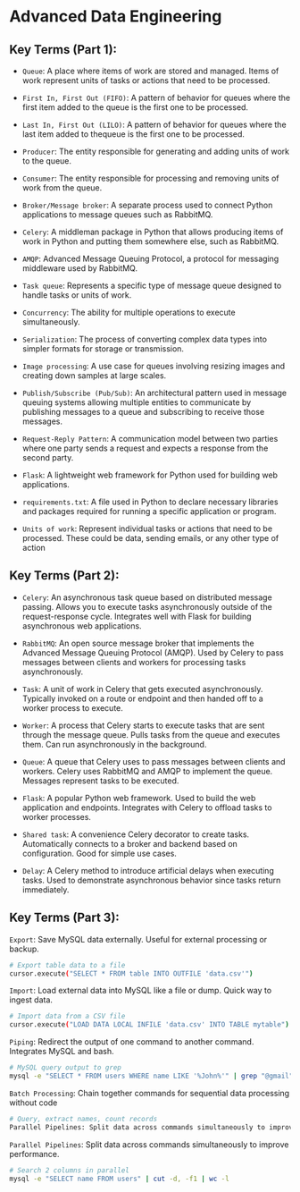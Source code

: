 # Advanced Data Engineering

## Key Terms (Part 1):

- `Queue`: A place where items of work are stored and managed. Items of work represent units of tasks or actions that need to be processed.

- `First In, First Out (FIFO)`: A pattern of behavior for queues where the first item added to the queue is the first one to be processed.

- `Last In, First Out (LILO)`: A pattern of behavior for queues where the last item added to thequeue is the first one to be processed.

- `Producer`: The entity responsible for generating and adding units of work to the queue.

- `Consumer`: The entity responsible for processing and removing units of work from the queue.

- `Broker/Message broker`: A separate process used to connect Python applications to message queues such as RabbitMQ.

- `Celery`: A middleman package in Python that allows producing items of work in Python and putting them somewhere else, such as RabbitMQ.

- `AMQP`: Advanced Message Queuing Protocol, a protocol for messaging middleware used by RabbitMQ.

- `Task queue`: Represents a specific type of message queue designed to handle tasks or units of work.

- `Concurrency`: The ability for multiple operations to execute simultaneously.

- `Serialization`: The process of converting complex data types into simpler formats for storage or transmission.

- `Image processing`: A use case for queues involving resizing images and creating down samples at large scales.

- `Publish/Subscribe (Pub/Sub)`: An architectural pattern used in message queuing systems allowing multiple entities to communicate by publishing messages to a queue and subscribing to receive those messages.

- `Request-Reply Pattern`: A communication model between two parties where one party sends a request and expects a response from the second party.

- `Flask`: A lightweight web framework for Python used for building web applications.

- `requirements.txt`: A file used in Python to declare necessary libraries and packages required for running a specific application or program.

- `Units of work`: Represent individual tasks or actions that need to be processed. These could be data, sending emails, or any other type of action


## Key Terms (Part 2):

- `Celery`: An asynchronous task queue based on distributed message passing. Allows you to execute tasks asynchronously outside of the request-response cycle. Integrates well with Flask for building asynchronous web applications.

- `RabbitMQ`: An open source message broker that implements the Advanced Message Queuing Protocol (AMQP). Used by Celery to pass messages between clients and workers for processing tasks asynchronously.

- `Task`: A unit of work in Celery that gets executed asynchronously. Typically invoked on a route or endpoint and then handed off to a worker process to execute.

- `Worker`: A process that Celery starts to execute tasks that are sent through the message queue. Pulls tasks from the queue and executes them. Can run asynchronously in the background.

- `Queue`: A queue that Celery uses to pass messages between clients and workers. Celery uses RabbitMQ and AMQP to implement the queue. Messages represent tasks to be executed.

- `Flask`: A popular Python web framework. Used to build the web application and endpoints. Integrates with Celery to offload tasks to worker processes.

- `Shared task`: A convenience Celery decorator to create tasks. Automatically connects to a broker and backend based on configuration. Good for simple use cases.

- `Delay`: A Celery method to introduce artificial delays when executing tasks. Used to demonstrate asynchronous behavior since tasks return immediately.

## Key Terms (Part 3):

`Export`: Save MySQL data externally. Useful for external processing or backup.
```bash
# Export table data to a file 
cursor.execute("SELECT * FROM table INTO OUTFILE 'data.csv'")
```

`Import`: Load external data into MySQL like a file or dump. Quick way to ingest data.
```bash
# Import data from a CSV file
cursor.execute("LOAD DATA LOCAL INFILE 'data.csv' INTO TABLE mytable")
```

`Piping`: Redirect the output of one command to another command. Integrates MySQL and bash.
```bash
# MySQL query output to grep  
mysql -e "SELECT * FROM users WHERE name LIKE '%John%'" | grep "@gmail"
```


`Batch Processing`: Chain together commands for sequential data processing without code
```bash
# Query, extract names, count records
Parallel Pipelines: Split data across commands simultaneously to improve performance.

```

`Parallel Pipelines`: Split data across commands simultaneously to improve performance.
```bash
# Search 2 columns in parallel 
mysql -e "SELECT name FROM users" | cut -d, -f1 | wc -l
```
